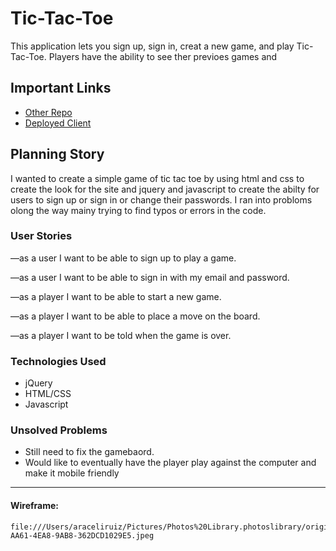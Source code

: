 # Tic-Tac-Toe

This application lets you sign up, sign in, creat a new game, and play Tic-Tac-Toe. Players have the ability to see ther previoes games and 

## Important Links

- [Other Repo](https://github.com/ruizdotcom/tictactoe)
- [Deployed Client](https://ruizdotcom.github.io/tictactoe/)

## Planning Story

I wanted to create a simple game of tic tac toe by using html and css to create the look for the site and jquery and javascript to create the abilty for users to sign up or sign in or change their passwords. I ran into probloms olong the way mainy trying to find typos or errors in the code.

### User Stories

—as a user I want to be able to sign up to play a game.

—as a user I want to be able to sign in with my email and password. 

—as a player I want to be able to start a new game.

—as a player I want to be able to place a move on the board. 

—as a player I want to be told when the game is over.

### Technologies Used

- jQuery
- HTML/CSS
- Javascript

### Unsolved Problems

- Still need to fix the gamebaord.
- Would like to eventually have the player play against the computer and make it mobile friendly

---
#### Wireframe:
`````
file:///Users/araceliruiz/Pictures/Photos%20Library.photoslibrary/originals/A/A05469EA-AA61-4EA8-9AB8-362DCD1029E5.jpeg
`````
